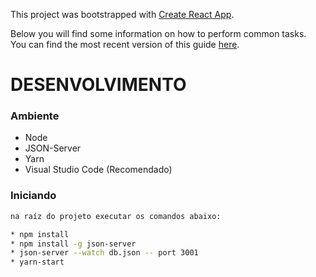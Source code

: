 This project was bootstrapped with [Create React App](https://github.com/facebookincubator/create-react-app).

Below you will find some information on how to perform common tasks.<br>
You can find the most recent version of this guide [here](https://github.com/facebookincubator/create-react-app/blob/master/packages/react-scripts/template/README.md).

DESENVOLVIMENTO
===============

### Ambiente

* Node
* JSON-Server
* Yarn 
* Visual Studio Code (Recomendado)

### Iniciando 

```bash
na raíz do projeto executar os comandos abaixo:

* npm install
* npm install -g json-server
* json-server --watch db.json -- port 3001
* yarn-start 


